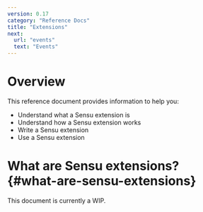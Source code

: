 ```yaml
---
version: 0.17
category: "Reference Docs"
title: "Extensions"
next:
  url: "events"
  text: "Events"
---
```


# Overview

This reference document provides information to help you:

- Understand what a Sensu extension is
- Understand how a Sensu extension works
- Write a Sensu extension
- Use a Sensu extension

# What are Sensu extensions? {#what-are-sensu-extensions}

This document is currently a WIP.
